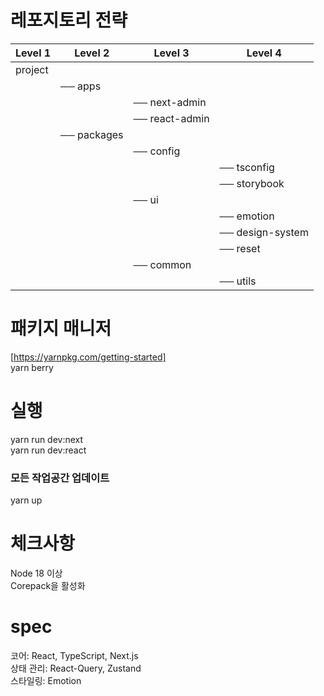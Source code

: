 # 레포지토리 전략
| Level 1   | Level 2      | Level 3         | Level 4             |
|-----------|--------------|-----------------|---------------------|
| project   |              |                 |                     |
|           |── apps       |                 |                     |
|           |              |── next-admin    |                     |
|           |              |── react-admin   |                     |
|           |── packages   |                 |                     |
|           |              |── config        |                     |
|           |              |                 |── tsconfig          |
|           |              |                 |── storybook         |
|           |              |── ui            |                     |
|           |              |                 |── emotion           |
|           |              |                 |── design-system     |
|           |              |                 |── reset             |
|           |              |── common        |                     |
|           |              |                 |── utils             |
 
   
     
# 패키지 매니저  
[https://yarnpkg.com/getting-started]  
yarn berry  
  
   
# 실행
yarn run dev:next  
yarn run dev:react  

### 모든 작업공간 업데이트
yarn up



# 체크사항
Node 18 이상  
Corepack을 활성화  


# spec
코어: React, TypeScript, Next.js  
상태 관리: React-Query, Zustand  
스타일링: Emotion  
